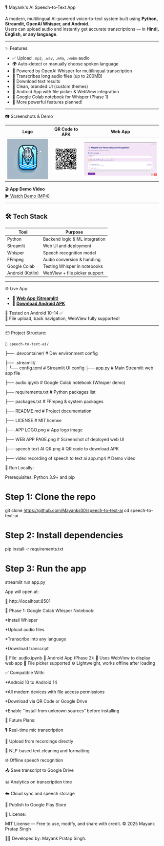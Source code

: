 🎙️ Mayank's AI Speech-to-Text App

A modern, multilingual AI-powered voice-to-text system built using **Python, Streamlit, OpenAI Whisper, and Android**.  
Users can upload audio and instantly get accurate transcriptions — in **Hindi, English, or any language**.

---

✨ Features

- ✅ Upload `.mp3`, `.wav`, `.m4a`, `.webm` audio
- 🌍 Auto-detect or manually choose spoken language
- 🧠 Powered by OpenAI Whisper for multilingual transcription
- 📜 Transcribes long audio files (up to 200MB)
- 💾 Download text results
- 🎨 Clean, branded UI (custom themes)
- 📁 Android App with file picker & WebView integration
- 🧪 Google Colab notebook for Whisper (Phase 1)
- 🔄 More powerful features planned!

---

📷 Screenshots & Demo

| Logo | QR Code to APK | Web App |
|------|----------------|---------|
| ![Logo](https://github.com/Mayanks00/speech-to-text-ai/blob/main/APP%20LOGO.png?raw=true) | ![QR](https://github.com/Mayanks00/speech-to-text-ai/blob/main/sppech%20text%20AI%20QR.png?raw=true) | ![WebApp](https://github.com/Mayanks00/speech-to-text-ai/blob/main/WEB%20APP%20PAGE.png?raw=true) |

🎬 **App Demo Video**  
[▶️ Watch Demo (MP4)](https://raw.githubusercontent.com/Mayanks00/speech-to-text-ai/main/video%20recording%20of%20speech%20to%20text%20ai%20app.mp4)

---

## 🛠️ Tech Stack

| Tool          | Purpose                          |
|---------------|----------------------------------|
| Python        | Backend logic & ML integration   |
| Streamlit     | Web UI and deployment            |
| Whisper       | Speech recognition model         |
| FFmpeg        | Audio conversion & handling      |
| Google Colab  | Testing Whisper in notebooks     |
| Android (Kotlin) | WebView + file picker support |

---

🌐 Live App

- 🔹 [**Web App (Streamlit)**](https://speech-to-text-ai-ahg9u7gwpkuuurmtaukxiq.streamlit.app/)
- 🔹 [**Download Android APK**](https://docs.google.com/uc?export=download&id=1NzeYVuIbq7bAnXzeRigo8q3dqhr3lMgs)

🧪 Tested on Android 10–14 ✅  
📁 File upload, back navigation, WebView fully supported!

---

📦 Project Structure:


    📁 speech-to-text-ai/
├── .devcontainer/                # Dev environment config 

├── .streamlit/                 
│   └── config.toml               # Streamlit UI config
├── app.py                        # Main Streamlit web app file

├── audio.ipynb                   # Google Colab notebook (Whisper demo)

├── requirements.txt              # Python packages list

├── packages.txt                  # FFmpeg & system packages

├── README.md                     # Project documentation

├── LICENSE                       # MIT license

├── APP LOGO.png                  # App logo image

├── WEB APP PAGE.png              # Screenshot of deployed web UI

├── speech text AI QR.png         # QR code to download APK

├── video recording of speech to text ai app.mp4   # Demo video

  
🚀 Run Locally:

Prerequisites: Python 3.9+ and pip

# Step 1: Clone the repo
git clone https://github.com/Mayanks00/speech-to-text-ai
cd speech-to-text-ai

# Step 2: Install dependencies
pip install -r requirements.txt

# Step 3: Run the app
streamlit run app.py

App will open at:

📍 http://localhost:8501

📗 Phase 1: Google Colab Whisper Notebook:

*Install Whisper

*Upload audio files

*Transcribe into any language

*Download transcript

📎 File: audio.ipynb
📱 Android App (Phase 2):
🔗 Uses WebView to display web app
📂 File picker supported
⚙️ Lightweight, works offline after loading

✅ Compatible With:

*Android 10 to Android 14

*All modern devices with file access permissions

*Download via QR Code or Google Drive

*Enable “Install from unknown sources” before installing

📅 Future Plans:

🎙️ Real-time mic transcription

📁 Upload from recordings directly

🧠 NLP-based text cleaning and formatting

🌐 Offline speech recognition

📤 Save transcript to Google Drive

📊 Analytics on transcription time

☁️ Cloud sync and speech storage

📱 Publish to Google Play Store

📃 License:

MIT License — Free to use, modify, and share with credit.
    © 2025 Mayank Pratap Singh

👨‍💻 Developed by:
Mayank Pratap Singh.






